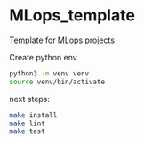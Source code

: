 # MLops_template

Template for MLops projects


Create python env 
```bash
python3 -m venv venv
source venv/bin/activate
```

next steps:
```bash
make install 
make lint
make test
```


